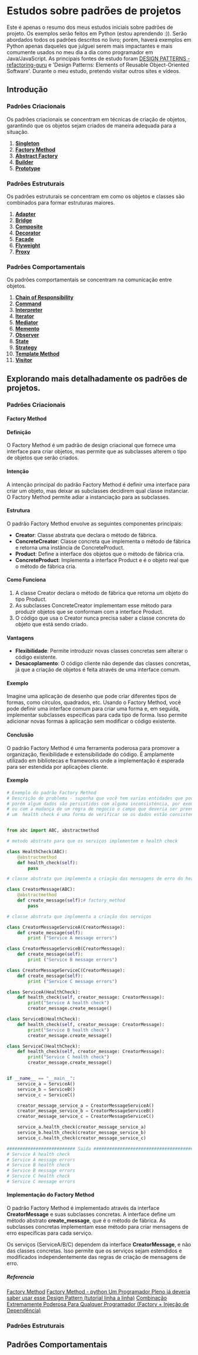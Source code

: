 # Estudos sobre padrões de projetos

Este é apenas o resumo dos meus estudos iniciais sobre padrões de projeto. Os exemplos serão feitos em Python (estou aprendendo :)). Serão abordados todos os padrões descritos no livro; porém, haverá exemplos em Python apenas daqueles que julguei serem mais impactantes e mais comumente usados no meu dia a dia como programador em Java/JavaScript. As principais fontes de estudo foram [DESIGN PATTERNS -refactoring-guru](https://refactoring.guru/design-patterns) e 'Design Patterns: Elements of Reusable Object-Oriented Software'. Durante o meu estudo, pretendo visitar outros sites e vídeos.

## Introdução

### Padrões Criacionais
Os padrões criacionais se concentram em técnicas de criação de objetos, garantindo que os objetos sejam criados de maneira adequada para a situação.

1. **[Singleton](#singleton)**
2. **[Factory Method](#factory-method)**
3. **[Abstract Factory](#abstract-factory)**
4. **[Builder](#builder)**
5. **[Prototype](#prototype)**

### Padrões Estruturais
Os padrões estruturais se concentram em como os objetos e classes são combinados para formar estruturas maiores.

1. **[Adapter](#adapter)**
2. **[Bridge](#bridge)**
3. **[Composite](#composite)**
4. **[Decorator](#decorator)**
5. **[Facade](#facade)**
6. **[Flyweight](#flyweight)**
7. **[Proxy](#proxy)**

### Padrões Comportamentais
Os padrões comportamentais se concentram na comunicação entre objetos.

1. **[Chain of Responsibility](#chain-of-responsibility)**
2. **[Command](#command)**
3. **[Interpreter](#interpreter)**
4. **[Iterator](#iterator)**
5. **[Mediator](#mediator)**
6. **[Memento](#memento)**
7. **[Observer](#observer)**
8. **[State](#state)**
9. **[Strategy](#strategy)**
10. **[Template Method](#template-method)**
11. **[Visitor](#visitor)**


## Explorando mais detalhadamente os padrões de projetos.

### Padrões Criacionais


#### Factory Method

#### Definição
O Factory Method é um padrão de design criacional que fornece uma interface para criar objetos, mas permite que as subclasses alterem o tipo de objetos que serão criados.

#### Intenção
A intenção principal do padrão Factory Method é definir uma interface para criar um objeto, mas deixar as subclasses decidirem qual classe instanciar. O Factory Method permite adiar a instanciação para as subclasses.

#### Estrutura
O padrão Factory Method envolve as seguintes componentes principais:
- **Creator**: Classe abstrata que declara o método de fábrica.
- **ConcreteCreator**: Classe concreta que implementa o método de fábrica e retorna uma instância de ConcreteProduct.
- **Product**: Define a interface dos objetos que o método de fábrica cria.
- **ConcreteProduct**: Implementa a interface Product e é o objeto real que o método de fábrica cria.

#### Como Funciona
1. A classe Creator declara o método de fábrica que retorna um objeto do tipo Product.
2. As subclasses ConcreteCreator implementam esse método para produzir objetos que se conformam com a interface Product.
3. O código que usa o Creator nunca precisa saber a classe concreta do objeto que está sendo criado.

#### Vantagens
- **Flexibilidade**: Permite introduzir novas classes concretas sem alterar o código existente.
- **Desacoplamento**: O código cliente não depende das classes concretas, já que a criação de objetos é feita através de uma interface comum.

#### Exemplo
Imagine uma aplicação de desenho que pode criar diferentes tipos de formas, como círculos, quadrados, etc. Usando o Factory Method, você pode definir uma interface comum para criar uma forma e, em seguida, implementar subclasses específicas para cada tipo de forma. Isso permite adicionar novas formas à aplicação sem modificar o código existente.

#### Conclusão
O padrão Factory Method é uma ferramenta poderosa para promover a organização, flexibilidade e extensibilidade do código. É amplamente utilizado em bibliotecas e frameworks onde a implementação é esperada para ser estendida por aplicações cliente.

#### Exemplo

```python
# Exemplo do padrão Factory Method
# Descrição do problema - suponha que você tem varias entidades que podem ter dados persistidos em um banco de dados
# porém algum dados são persistidos com alguma inconsistência, por exemplo, o campo que deveria estar preenchido e não está
# ou com a mudança de um regra de negocio o campo que deveria ser preenchido com um valor passa a ser preenchido com outro algum similar
# um  health check é uma forma de verificar se os dados estão consistentes, porém cada entidade tem sua regra de negocio para verificar


from abc import ABC, abstractmethod

# metodo abstrato para que os serviços implementem o health check

class HealthCheck(ABC):
	@abstractmethod
	def health_check(self):
		pass

# classe abstrata que implementa a criação das mensagens de erro do health check

class CreatorMessage(ABC):
	@abstractmethod
	def create_message(self):# factory_method
		pass

# classe abstrata que implementa a criação dos serviços

class CreatorMessageServiceA(CreatorMessage):
	def create_message(self):
		print ("Service A message errors")

class CreatorMessageServiceB(CreatorMessage):
	def create_message(self):
		print ("Service B message errors")

class CreatorMessageServiceC(CreatorMessage):
	def create_message(self):
		print ("Service C message errors")

class ServiceA(HealthCheck):
	def health_check(self, creator_message: CreatorMessage):
		print("Service A health check")
		creator_message.create_message()

class ServiceB(HealthCheck):
	def health_check(self, creator_message: CreatorMessage):
		print("Service B health check")
		creator_message.create_message()

class ServiceC(HealthCheck):
	def health_check(self, creator_message: CreatorMessage):
		print("Service C health check")
		creator_message.create_message()


if __name__ == "__main__":
	service_a = ServiceA()
	service_b = ServiceB()
	service_c = ServiceC()

	creator_message_service_a = CreatorMessageServiceA()
	creator_message_service_b = CreatorMessageServiceB()
	creator_message_service_c = CreatorMessageServiceC()

	service_a.health_check(creator_message_service_a)
	service_b.health_check(creator_message_service_b)
	service_c.health_check(creator_message_service_c)

########################## Saida ###########################################
# Service A health check
# Service A message errors
# Service B health check
# Service B message errors
# Service C health check
# Service C message errors

```

#### Implementação do Factory Method
O padrão Factory Method é implementado através da interface **CreatorMessage** e suas subclasses concretas. A interface define um método abstrato **create_message**, que é o método de fábrica. As subclasses concretas implementam esse método para criar mensagens de erro específicas para cada serviço.

Os serviços (ServiceA/B/C) dependem da interface **CreatorMessage**, e não das classes concretas. Isso permite que os serviços sejam estendidos e modificados independentemente das regras de criação de mensagens de erro.
##### Referencia
[Factory Method](https://refactoring.guru/design-patterns/factory-method)
[Factory Method - python  ](https://refactoring.guru/design-patterns/factory-method/python/example)
[Um Programador Pleno já deveria saber usar esse Design Pattern (tutorial linha a linha)](https://youtu.be/arAz2Ff8s88)
[Combinação Extremamente Poderosa Para Qualquer Programador (Factory + Injeção de Dependência)](https://youtu.be/uyOJ2jjBtBs)




### Padrões Estruturais

## Padrões Comportamentais
